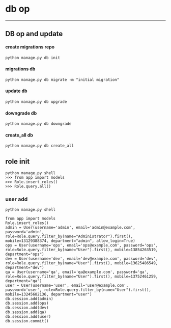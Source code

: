 # db op

------

## DB op and update

#### create migrations repo

```shell
python manage.py db init
```

#### migrations db

```shell
python manage.py db migrate -m "initial migration"
```

#### update db
```shell
python manage.py db upgrade
```

#### downgrade db
```shell
python manage.py db downgrade
```

#### create_all db
```shell
python manage.py db create_all
```

## role init
```shell
python manage.py shell
>>> from app import models
>>> Role.insert_roles()
>>> Role.query.all()
```

### user add
```shell
python manage.py shell
```

```shell
from app import models
Role.insert_roles()
admin = User(username='admin', email='admin@example.com', password='admin', role=Role.query.filter_by(name="Administrator").first(), mobile=13129388374, department="admin", allow_login=True)
ops = User(username='ops', email='ops@example.com', password='ops', role=Role.query.filter_by(name="User").first(), mobile=13854263519, department="ops")
dev = User(username='dev', email='dev@example.com', password='dev', role=Role.query.filter_by(name="User").first(), mobile=13625486549, department="dev")
qa = User(username='qa', email='qa@example.com', password='qa', role=Role.query.filter_by(name="User").first(), mobile=13752461259, department="qa")
user = User(username='user', email='user@example.com', password='user', role=Role.query.filter_by(name="User").first(), mobile=13245682136, department="user")
db.session.add(admin)
db.session.add(ops)
db.session.add(dev)
db.session.add(qa)
db.session.add(user)
db.session.commit()
```
